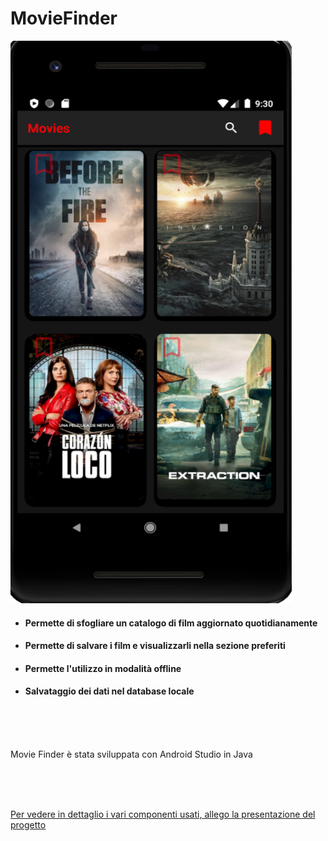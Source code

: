  <h1>MovieFinder</h1>

<img src="/MainActivity.png" alt="Main Activity" width="450" height="900"/>

<ul>
     
  <li>
     <h4> Permette di sfogliare un catalogo di film aggiornato quotidianamente </h4>

  </li>
  
   <li>
      <h4> Permette di salvare i film e visualizzarli nella sezione preferiti </h4>

  </li>
  
   <li>
        <h4> Permette l'utilizzo in modalità offline </h4>

  </li>
  
  <li>
        <h4> Salvataggio dei dati nel database locale </h4>

  </li>
  
</ul>

<br>
<br>
<br>


<p>Movie Finder è stata sviluppata con Android Studio in Java</p>

<br>
<br>
<br>

<a href="/githubAssets">Per vedere in dettaglio i vari componenti usati, allego la presentazione del progetto</a>
